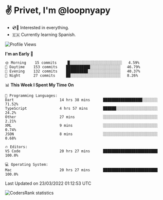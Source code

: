 # ✌️ Privet, I'm @loopnyapy

- 💿📀 Interested in everything.
- 🇪🇦 Currently learning Spanish.

<!--START_SECTION:waka-->
![Profile Views](http://img.shields.io/badge/Profile%20Views-5-blue)

**I'm an Early 🐤** 

```text
🌞 Morning    15 commits     █░░░░░░░░░░░░░░░░░░░░░░░░   4.59% 
🌆 Daytime    153 commits    ███████████░░░░░░░░░░░░░░   46.79% 
🌃 Evening    132 commits    ██████████░░░░░░░░░░░░░░░   40.37% 
🌙 Night      27 commits     ██░░░░░░░░░░░░░░░░░░░░░░░   8.26%

```


📊 **This Week I Spent My Time On** 

```text
💬 Programming Languages: 
Dart                     14 hrs 38 mins      ██████████████████░░░░░░░   71.52% 
TypeScript               4 hrs 57 mins       ██████░░░░░░░░░░░░░░░░░░░   24.2% 
Other                    27 mins             ░░░░░░░░░░░░░░░░░░░░░░░░░   2.21% 
XML                      9 mins              ░░░░░░░░░░░░░░░░░░░░░░░░░   0.74% 
JSON                     8 mins              ░░░░░░░░░░░░░░░░░░░░░░░░░   0.68%

🔥 Editors: 
VS Code                  20 hrs 27 mins      █████████████████████████   100.0%

💻 Operating System: 
Mac                      20 hrs 27 mins      █████████████████████████   100.0%

```


 Last Updated on 23/03/2022 01:12:53 UTC
<!--END_SECTION:waka-->

![CodersRank statistics](https://cr-ss-service.azurewebsites.net/api/ScreenShot?widget=summary&username=loopnyapy)
